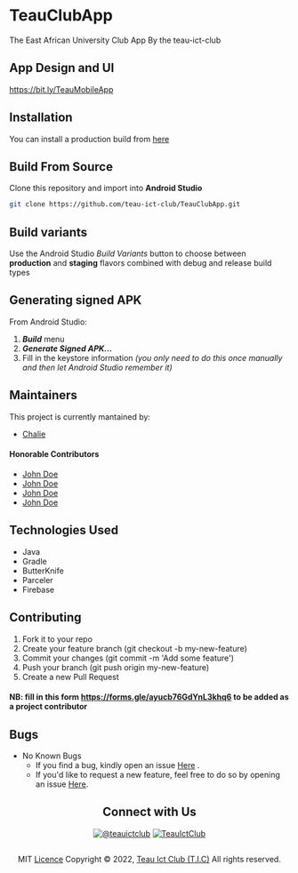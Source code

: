 # TeauClubApp
The East African University Club App By the teau-ict-club

## App Design and UI
https://bit.ly/TeauMobileApp


## Installation
You can install a production build from <a href="https://github.com/teau-ict-club/TeauClubApp/releases"> here</a>

## Build From Source
Clone this repository and import into **Android Studio**
```bash
git clone https://github.com/teau-ict-club/TeauClubApp.git
```


## Build variants
Use the Android Studio *Build Variants* button to choose between **production** and **staging** flavors combined with debug and release build types


## Generating signed APK
From Android Studio:
1. ***Build*** menu
2. ***Generate Signed APK...***
3. Fill in the keystore information *(you only need to do this once manually and then let Android Studio remember it)*

## Maintainers
This project is currently mantained by:
* [Chalie](http://github.com/Chal13W1zz)

#### Honorable Contributors
* <a href="https://github.com/">John Doe</a> 
* <a href="https://github.com/">John Doe</a>
* <a href="https://github.com/">John Doe</a> 
* <a href="https://github.com/">John Doe</a>

## Technologies Used
- Java
- Gradle
- ButterKnife
- Parceler
- Firebase


## Contributing

1. Fork it to your repo
2. Create your feature branch (git checkout -b my-new-feature)
3. Commit your changes (git commit -m 'Add some feature')
4. Push your branch (git push origin my-new-feature)
5. Create a new Pull Request

#### NB: fill in this form https://forms.gle/ayucb76GdYnL3khq6 to be added as a project contributor

## Bugs
- No Known Bugs
  - If you find a bug, kindly open an issue <a href="https://github.com/teau-ict-club/TeauClubApp/issues/new">Here</a> .
  - If you'd like to request a new feature, feel free to do so by opening an issue <a href="https://github.com/teau-ict-club/TeauClubApp/issues/new">Here</a>.


 <h2 align="center">  Connect with Us </h2>

<p align="center"> 
<a href="https://twitter.com/teauictclub" target="blank"><img src="https://img.shields.io/twitter/follow/teauictclub?logo=twitter&style=social" alt="@teauictclub"/></a>
<a href="https://www.youtube.com/channel/UCnsSptnhHhSqyrj7IIyQaNw?sub_confirmation=1" target="blank"><img src="https://img.shields.io/youtube/channel/views/UCnsSptnhHhSqyrj7IIyQaNw?label=TeauIctClub&style=social" alt="TeauIctClub" /></a>
  
</p>



##
  <p align="center">MIT <a href="">Licence</a>
Copyright © 2022, <a href="">Teau Ict Club (T.I.C)</a>
All rights reserved.</p>

